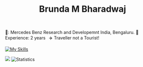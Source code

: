 <h1 align="center"> Brunda M Bharadwaj</h1>
<br/>



💼: Mercedes Benz Research and Developemnt India, Bengaluru.&nbsp;🔴 Experience: 2 years &nbsp; :airplane: Traveller not a Tourist! &nbsp; <br/>

 
 [![My Skills](https://skillicons.dev/icons?i=java,spring,maven,kafka,postgres,mongodb,html,css,react,materialui,bootstrap,docker,kubernetes,azure&perline=15)](https://skillicons.dev) 
 
 ![](https://leetcard.jacoblin.cool/Codes_in_java?theme=dark&width=500) ![Statistics](https://github-readme-stats.vercel.app/api?username=brundabharadwaj&show_icons=true&theme=dark&width=20)
 
<!-- [![@brundabharadwah's Holopin board](https://holopin.io/api/user/board?user=brundabharadwah&size=1px)](https://holopin.io/@brundabharadwah) -->



<!--
**brundabharadwaj/brundabharadwaj** is a ✨ _special_ ✨ repository because its `README.md` (this file) appears on your GitHub profile.

Here are some ideas to get you started:

- 🔭 I’m currently working on ...
- 🌱 I’m currently learning ...
- 👯 I’m looking to collaborate on ...
- 🤔 I’m looking for help with ...
- 💬 Ask me about ...
- 📫 How to reach me: ...
- 😄 Pronouns: ...
- ⚡ Fun fact: ...
-->
